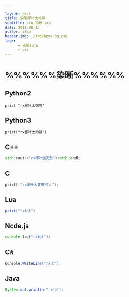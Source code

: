 ```yaml
---

layout: post
title: 染晰椰叶太帅辣
subtitle: sto 染晰 orz
date: 2018-06-13
author: ikka
header-img: ./img/home-bg.png
tags:
      - 染晰juju
      - orz
---
```


# %%%%%%染晰%%%%%%

## Python2

``` Python2
print "rx椰叶太强啦"
```

## Python3

``` Python3
print("rx椰叶太帅辣")
```

## C++

``` cpp
std::cout<<"rx椰叶强无敌"<<std::endl;
```

## C

``` c
printf("rx椰叶太富贵啦\n");
```

## Lua

``` Lua
print("rxtql")
```

## Node.js

``` node.js
console.log("rxtql");
```

## C#

``` C#
Console.WriteLine("rxnb");
```

## Java

``` Java
System.out.println("rxnb");
```
